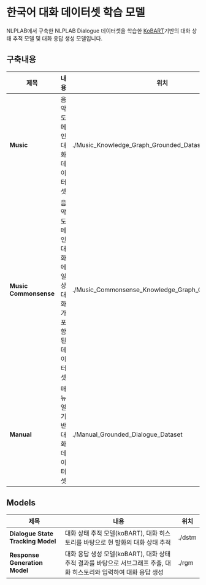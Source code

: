 # 한국어 대화 데이터셋 학습 모델

NLPLAB에서 구축한 NLPLAB Dialogue 데이터셋을 학습한 [KoBART](https://github.com/SKT-AI/KoBART)기반의 대화 상태 추적 모델 및 대화 응답 생성 모델입니다.

## 구축내용
|제목|내용|위치|
|------|---|---|
|**Music**|음악 도메인 대화 데이터셋|./Music_Knowledge_Graph_Grounded_Dataset|
|**Music Commonsense**|음악 도메인 대화에 일상 대화가 포함된 데이터셋|./Music_Commonsense_Knowledge_Graph_Grounded_Dataset|
|**Manual**|매뉴얼 기반 대화 데이터셋|./Manual_Grounded_Dialogue_Dataset|
  
## Models
|제목|내용|위치|
|------|---|---|
|**Dialogue State Tracking Model**|대화 상태 추적 모델(koBART), 대화 히스토리를 바탕으로 현 발화의 대화 상태 추적|./dstm|
|**Response Generation Model**|대화 응답 생성 모델(koBART), 대화 상태 추적 결과를 바탕으로 서브그래프 추출, 대화 히스토리와 입력하여 대화 응답 생성 |./rgm|
